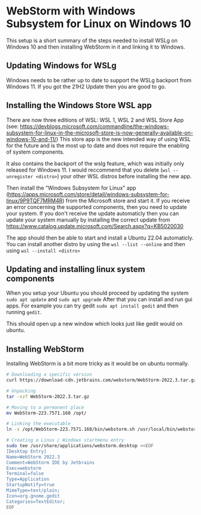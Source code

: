 # WebStorm with Windows Subsystem for Linux on Windows 10

This setup is a short summary of the steps needed to install WSLg on Windows 10 and then installing WebStorm in it and linking it to Windows.

## Updating Windows for WSLg

Windows needs to be rather up to date to support the WSLg backport from Windows 11.
If you got the 21H2 Update then you are good to go.

## Installing the Windows Store WSL app

There are now three editions of WSL: WSL 1, WSL 2 and WSL Store App (see: https://devblogs.microsoft.com/commandline/the-windows-subsystem-for-linux-in-the-microsoft-store-is-now-generally-available-on-windows-10-and-11/)
This store app is the new intended way of using WSL for the future and is the most up to date and does not require the enabling of system components.

It also contains the backport of the wslg feature, which was initially only released for Windows 11.
I would reccommend that you delete (`wsl --unregister <distro>`)  your other WSL distros before installing the new app.

Then install the "Windows Subsystem for Linux" app (https://apps.microsoft.com/store/detail/windows-subsystem-for-linux/9P9TQF7MRM4R) from the Microsoft store and start it.
If you receive an error concerning the supported components, then you need to update your system.
If you don't receive the update automaticly then you can update your system manually by installing the correct update from https://www.catalog.update.microsoft.com/Search.aspx?q=KB5020030

The app should then be able to start and install a Ubuntu 22.04 automaticly.
You can install another distro by using the `wsl --list --online` and then using `wsl --install <distro>`

## Updating and installing linux system components

When you setup your Ubuntu you should proceed by updating the system `sudo apt update` and `sudo apt upgrade`
After that you can install and run gui apps.
For example you can try gedit `sudo apt install gedit` and then running `gedit`.

This should open up a new window which looks just like gedit would on ubuntu.

## Installing WebStorm

Installing WebStorm is a bit more tricky as it would be on ubuntu normally.

```bash
# Downloading a specific version
curl https://download-cdn.jetbrains.com/webstorm/WebStorm-2022.3.tar.gz -o WebStorm-2022.3.tar.gz

# Unpacking
tar -xzf WebStorm-2022.3.tar.gz

# Moving to a permanent place
mv WebStorm-223.7571.168 /opt/

# Linking the executable
ln -s /opt/WebStorm-223.7571.168/bin/webstorm.sh /usr/local/bin/webstorm

# Creating a Linux / Windows startmenu entry
sudo tee /usr/share/applications/webstorm.desktop <<EOF
[Desktop Entry]
Name=WebStorm 2022.3
Comment=WebStorm IDE by Jetbrains
Exec=webstorm
Terminal=false
Type=Application
StartupNotify=true
MimeType=text/plain;
Icon=org.gnome.gedit
Categories=TextEditor;
EOF
